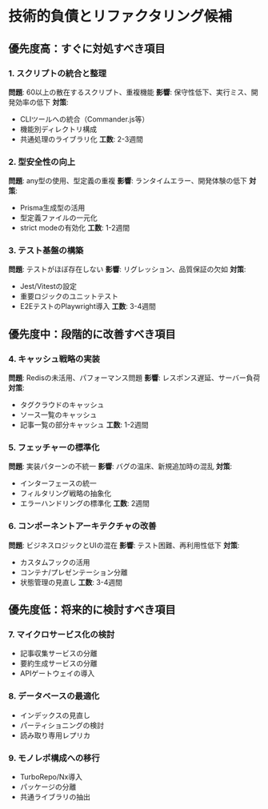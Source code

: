 # 技術的負債とリファクタリング候補

## 優先度高：すぐに対処すべき項目

### 1. スクリプトの統合と整理
**問題**: 60以上の散在するスクリプト、重複機能
**影響**: 保守性低下、実行ミス、開発効率の低下
**対策**:
- CLIツールへの統合（Commander.js等）
- 機能別ディレクトリ構成
- 共通処理のライブラリ化
**工数**: 2-3週間

### 2. 型安全性の向上
**問題**: any型の使用、型定義の重複
**影響**: ランタイムエラー、開発体験の低下
**対策**:
- Prisma生成型の活用
- 型定義ファイルの一元化
- strict modeの有効化
**工数**: 1-2週間

### 3. テスト基盤の構築
**問題**: テストがほぼ存在しない
**影響**: リグレッション、品質保証の欠如
**対策**:
- Jest/Vitestの設定
- 重要ロジックのユニットテスト
- E2EテストのPlaywright導入
**工数**: 3-4週間

## 優先度中：段階的に改善すべき項目

### 4. キャッシュ戦略の実装
**問題**: Redisの未活用、パフォーマンス問題
**影響**: レスポンス遅延、サーバー負荷
**対策**:
- タグクラウドのキャッシュ
- ソース一覧のキャッシュ
- 記事一覧の部分キャッシュ
**工数**: 1-2週間

### 5. フェッチャーの標準化
**問題**: 実装パターンの不統一
**影響**: バグの温床、新規追加時の混乱
**対策**:
- インターフェースの統一
- フィルタリング戦略の抽象化
- エラーハンドリングの標準化
**工数**: 2週間

### 6. コンポーネントアーキテクチャの改善
**問題**: ビジネスロジックとUIの混在
**影響**: テスト困難、再利用性低下
**対策**:
- カスタムフックの活用
- コンテナ/プレゼンテーション分離
- 状態管理の見直し
**工数**: 3-4週間

## 優先度低：将来的に検討すべき項目

### 7. マイクロサービス化の検討
- 記事収集サービスの分離
- 要約生成サービスの分離
- APIゲートウェイの導入

### 8. データベースの最適化
- インデックスの見直し
- パーティショニングの検討
- 読み取り専用レプリカ

### 9. モノレポ構成への移行
- TurboRepo/Nx導入
- パッケージの分離
- 共通ライブラリの抽出